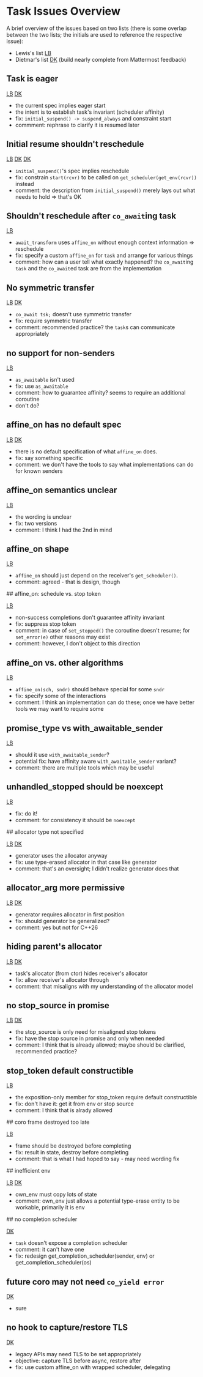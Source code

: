# Task Issues Overview

A brief overview of the issues based on two lists (there is some
overlap between the two lists; the initials are used to reference
the respective issue):

- Lewis's list [LB](https://github.com/lewissbaker/papers/blob/master/isocpp/task-issues.org)
- Dietmar's list [DK](https://github.com/bemanproject/task/blob/issues/docs/issues.md) (build nearly complete from Mattermost feedback)

## Task is eager

[LB](https://github.com/lewissbaker/papers/blob/master/isocpp/task-issues.org#task-is-not-actually-lazily-started)
[DK](https://github.com/bemanproject/task/blob/issues/docs/issues.md#task-is-not-actually-lazily-started)

- the current spec implies eager start
- the intent is to establish task's invariant (scheduler affinity)
- fix: `initial_suspend() -> suspend_always` and constraint start
- commment: rephrase to clarify it is resumed later

## Initial resume shouldn't reschedule

[LB](https://github.com/lewissbaker/papers/blob/master/isocpp/task-issues.org#task-should-not-unconditionally-reschedule-when-control-enters-the-coroutine)
[DK](https://github.com/bemanproject/task/blob/issues/docs/issues.md#task-should-not-unconditionally-reschedule-when-control-enters-the-coroutine)
[DK](https://github.com/bemanproject/task/blob/issues/docs/issues.md#starting-a-task-reschedules)

- `initial_suspend()`'s spec implies reschedule
- fix: constrain `start(rcvr)` to be called on `get_scheduler(get_env(rcvr))` instead
- comment: the description from `initial_suspend()` merely lays out what needs to hold => that's OK

## Shouldn't reschedule after `co_await`ing task

[LB](https://github.com/lewissbaker/papers/blob/master/isocpp/task-issues.org#task-awaiting-another-task-should-not-reschedule-on-resumption)

- `await_transform` uses `affine_on` without enough context information => reschedule
- fix: specify a custom `affine_on` for `task` and arrange for various things
- comment: how can a user tell what exactly happened? the `co_await`ing `task` and the `co_await`ed task are from the implementation

## No symmetric transfer

[LB](https://github.com/lewissbaker/papers/blob/master/isocpp/task-issues.org#task-coroutine-awaiting-another-task-does-not-use-symmetric-transfer)
[DK](https://github.com/bemanproject/task/blob/issues/docs/issues.md#no-support-for-symmetric-transfer)

- `co_await tsk;` doesn't use symmetric transfer
- fix: require symmetric transfer
- comment: recommended practice? the `task`s can communicate appropriately

## no support for non-senders

[LB](https://github.com/lewissbaker/papers/blob/master/isocpp/task-issues.org#minor-task-does-not-accept-awaiting-types-that-provide-as_awaitable-but-that-do-not-satisfy-sender-concept)

- `as_awaitable` isn't used
- fix: use `as_awaitable`
- comment: how to guarantee affinity? seems to require an additional coroutine
- don't do?

## affine_on has no default spec

[LB](https://github.com/lewissbaker/papers/blob/master/isocpp/task-issues.org#affine_on-is-missing-a-specification-for-a-default-implementation)
[DK](https://github.com/bemanproject/task/blob/issues/docs/issues.md#affine_on-underspecified)

- there is no default specification of what `affine_on` does.
- fix: say something specific
- comment: we don't have the tools to say what implementations can do for known senders

## affine_on semantics unclear

[LB](https://github.com/lewissbaker/papers/blob/master/isocpp/task-issues.org#affine_on-semantics-are-not-clear)

- the wording is unclear
- fix: two versions
- comment: I think I had the 2nd in mind 

## affine_on shape

[LB](https://github.com/lewissbaker/papers/blob/master/isocpp/task-issues.org#affine_on-might-not-have-the-right-shape)

- `affine_on` should just depend on the receiver's `get_scheduler()`.
- comment: agreed - that is design, though

## affine_on: schedule vs. stop token

[LB](https://github.com/lewissbaker/papers/blob/master/isocpp/task-issues.org#affine_on-should-probably-not-forward-stop-requests-to-reschedule-operation)

- non-success completions don't guarantee affinity invariant
- fix: suppress stop token
- comment: in case of `set_stopped()` the coroutine doesn't resume; for `set_error(e)` other reasons may exist
- comment: however, I don't object to this direction 

## affine_on vs. other algorithms

[LB](https://github.com/lewissbaker/papers/blob/master/isocpp/task-issues.org#we-should-probably-define-customsiations-for-affine_on-for-some-other-senders)

- `affine_on(sch, sndr)` should behave special for some `sndr`
- fix: specify some of the interactions
- comment: I think an implementation can do these; once we have better tools we may want to require some

## promise_type vs with_awaitable_sender

[LB](https://github.com/lewissbaker/papers/blob/master/isocpp/task-issues.org#minor-taskpromise_type-doesnt-use-with_awaitable_senders---should-it)

- should it use `with_awaitable_sender`?
- potential fix: have affinity aware `with_awaitable_sender` variant?
- comment: there are multiple tools which may be useful

## unhandled_stopped should be noexcept

[LB](https://github.com/lewissbaker/papers/blob/master/isocpp/task-issues.org#taskpromise_typeunhandled_stopped-should-be-marked-noexcept)

- fix: do it!
- comment: for consistency it should be `noexcept`

## allocator type not specified

[LB](https://github.com/lewissbaker/papers/blob/master/isocpp/task-issues.org#behaviour-when-the-tasks-environment-type-does-not-specify-an-allocator_type)
[DK](https://github.com/bemanproject/task/blob/issues/docs/issues.md#unusual-allocator-customisation)

- generator uses the allocator anyway
- fix: use type-erased allocator in that case like generator
- comment: that's an oversight; I didn't realize generator does that

## allocator_arg more permissive

[LB](https://github.com/lewissbaker/papers/blob/master/isocpp/task-issues.org#handling-of-allocator_arg-is-more-permissive-than-for-stdgenerator)
[DK](https://github.com/bemanproject/task/blob/issues/docs/issues.md#issue-flexible-allocator-position)

- generator requires allocator in first position
- fix: should generator be generalized?
- comment: yes but not for C++26

## hiding parent's allocator

[LB](https://github.com/lewissbaker/papers/blob/master/isocpp/task-issues.org#minor-task-environments-allocator_type-overrides-the-parent-environments-get_allocator)
[DK](https://github.com/bemanproject/task/blob/issues/docs/issues.md#shadowing-the-environment-allocator-is-questionable)

- task's allocator (from ctor) hides receiver's allocator
- fix: allow receiver's allocator through
- comment: that misaligns with my understanding of the allocator model

## no stop_source in promise

[LB](https://github.com/lewissbaker/papers/blob/master/isocpp/task-issues.org#taskpromise_type-should-not-contain-a-stop-source)
[DK](https://github.com/bemanproject/task/blob/issues/docs/issues.md#a-stop-source-always-needs-to-be-created)

- the stop_source is only need for misaligned stop tokens
- fix: have the stop source in promise and only when needed
- comment: I think that is already allowed; maybe should be clarified, recommended practice?

## stop_token default constructible

[LB](https://github.com/lewissbaker/papers/blob/master/isocpp/task-issues.org#taskpromise_type-wording-assumes-that-stop-token-is-default-constructible)

- the exposition-only member for stop_token require default constructible
- fix: don't have it: get it from env or stop source
- comment: I think that is alrady allowed

## coro frame destroyed too late

[LB](https://github.com/lewissbaker/papers/blob/master/isocpp/task-issues.org#task-coroutine-state-is-not-destroyed-early-enough-after-completing)

- frame should be destroyed before completing
- fix: result in state, destroy before completing
- comment: that is what I had hoped to say - may need wording fix

## inefficient env

[LB](https://github.com/lewissbaker/papers/blob/master/isocpp/task-issues.org#taskpromise_typeget_env-seems-to-require-an-inefficient-implementation)
[DK](https://github.com/bemanproject/task/blob/issues/docs/issues.md#the-environment-design-is-odd)

- own_env must copy lots of state
- comment: own_env just allows a potential type-erase entity to be workable, primarily it is env

## no completion scheduler

[DK](https://github.com/bemanproject/task/blob/issues/docs/issues.md#no-completion-scheduler)

- `task` doesn't expose a completion scheduler
- comment: it can't have one
- fix: redesign get_completion_scheduler(sender, env) or get_completion_scheduler(os)

## future coro may not need `co_yield error`

[DK](https://github.com/bemanproject/task/blob/issues/docs/issues.md#a-future-coroutine-feature-could-avoid-co_yield-for-errors)

- sure

## no hook to capture/restore TLS

[DK](https://github.com/bemanproject/task/blob/issues/docs/issues.md#there-is-no-hook-to-capturerestore-tls)

- legacy APIs may need TLS to be set appropriately
- objective: capture TLS before async, restore after
- fix: use custom affine_on with wrapped scheduler, delegating
